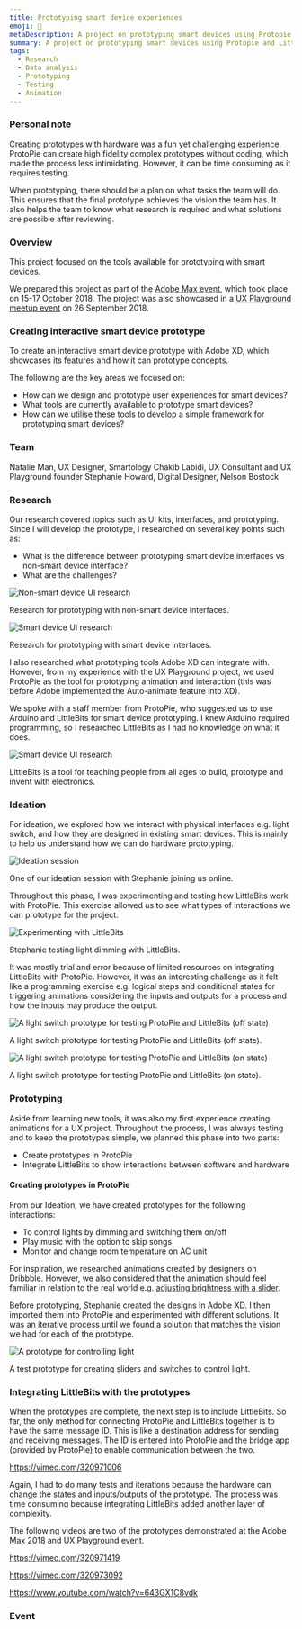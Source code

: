 ```yaml
---
title: Prototyping smart device experiences
emoji: 🚀
metaDescription: A project on prototyping smart devices using Protopie and LittleBits. This was showcased in Adobe Max 2018, UX Playground and Digital Age Summit.
summary: A project on prototyping smart devices using Protopie and LittleBits. This was showcased in Adobe Max 2018, UX Playground and Digital Age Summit.
tags:
  - Research
  - Data analysis
  - Prototyping
  - Testing
  - Animation
---
```


### Personal note

Creating prototypes with hardware was a fun yet challenging experience. ProtoPie can create high fidelity complex prototypes without coding, which made the process less intimidating. However, it can be time consuming as it requires testing.

When prototyping, there should be a plan on what tasks the team will do. This ensures that the final prototype achieves the vision the team has. It also helps the team to know what research is required and what solutions are possible after reviewing.

### Overview

This project focused on the tools available for prototyping with smart devices.

We prepared this project as part of the [Adobe Max event](https://2018.max.adobe.com/sessions/max-online/#24803), which took place on 15-17 October 2018. The project was also showcased in a [UX Playground meetup event](https://www.meetup.com/UX-Playground-The-User-Experience-Meetup-for-Londoners/events/254440446/) on 26 September 2018.

### Creating interactive smart device prototype

To create an interactive smart device prototype with Adobe XD, which showcases its features and how it can prototype concepts.

The following are the key areas we focused on:

- How can we design and prototype user experiences for smart devices?
- What tools are currently available to prototype smart devices?
- How can we utilise these tools to develop a simple framework for prototyping smart devices?

### Team

Natalie Man, UX Designer, Smartology
Chakib Labidi, UX Consultant and UX Playground founder
Stephanie Howard, Digital Designer, Nelson Bostock

### Research

Our research covered topics such as UI kits, interfaces, and prototyping. Since I will develop the prototype, I researched on several key points such as:

- What is the difference between prototyping smart device interfaces vs non-smart device interface?
- What are the challenges?

![Non-smart device UI research](/static/img/non-smart-ui-research.png) <figcaption>Research for prototyping with non-smart device interfaces.</figcaption>

![Smart device UI research](/static/img/smart-ui-research.png) <figcaption>Research for prototyping with smart device interfaces.</figcaption>

I also researched what prototyping tools Adobe XD can integrate with. However, from my experience with the UX Playground project, we used ProtoPie as the tool for prototyping animation and interaction (this was before Adobe implemented the Auto-animate feature into XD).

We spoke with a staff member from ProtoPie, who suggested us to use Arduino and LittleBits for smart device prototyping. I knew Arduino required programming, so I researched LittleBits as I had no knowledge on what it does.

![Smart device UI research](/static/img/littlebits.png) <figcaption>LittleBits is a tool for teaching people from all ages to build, prototype and invent with electronics.</figcaption>

### Ideation

For ideation, we explored how we interact with physical interfaces e.g. light switch, and how they are designed in existing smart devices. This is mainly to help us understand how we can do hardware prototyping.

![Ideation session](/static/img/ideation-session.png) <figcaption>One of our ideation session with Stephanie joining us online.</figcaption>

Throughout this phase, I was experimenting and testing how LittleBits work with ProtoPie. This exercise allowed us to see what types of interactions we can prototype for the project.

![Experimenting with LittleBits](/static/img/littlebits-light-dimming.png) <figcaption> Stephanie testing light dimming with LittleBits.</figcaption>

It was mostly trial and error because of limited resources on integrating LittleBits with ProtoPie. However, it was an interesting challenge as it felt like a programming exercise e.g. logical steps and conditional states for triggering animations considering the inputs and outputs for a process and how the inputs may produce the output.

![A light switch prototype for testing ProtoPie and LittleBits (off state)](/static/img/littlebits-protopie-light-off-test.png) <figcaption>A light switch prototype for testing ProtoPie and LittleBits (off state).</figcaption>

![A light switch prototype for testing ProtoPie and LittleBits (on state)](/static/img/littlebits-protopie-light-on-test.png) <figcaption>A light switch prototype for testing ProtoPie and LittleBits (on state).</figcaption>

### Prototyping

Aside from learning new tools, it was also my first experience creating animations for a UX project. Throughout the process, I was always testing and to keep the prototypes simple, we planned this phase into two parts:

- Create prototypes in ProtoPie
- Integrate LittleBits to show interactions between software and hardware

#### Creating prototypes in ProtoPie

From our Ideation, we have created prototypes for the following interactions:

- To control lights by dimming and switching them on/off
- Play music with the option to skip songs
- Monitor and change room temperature on AC unit

For inspiration, we researched animations created by designers on Dribbble. However, we also considered that the animation should feel familiar in relation to the real world e.g. [adjusting brightness with a slider](https://dribbble.com/shots/3572111-Adjust-the-brightness-level-Principle-working-file%E2%80%9D).

Before prototyping, Stephanie created the designs in Adobe XD. I then imported them into ProtoPie and experimented with different solutions. It was an iterative process until we found a solution that matches the vision we had for each of the prototype.

![A prototype for controlling light](/static/img/light-switch-prototype.png) <figcaption>A test prototype for creating sliders and switches to control light.</figcaption>

### Integrating LittleBits with the prototypes

When the prototypes are complete, the next step is to include LittleBits. So far, the only method for connecting ProtoPie and LittleBits together is to have the same message ID. This is like a destination address for sending and receiving messages. The ID is entered into ProtoPie and the bridge app (provided by ProtoPie) to enable communication between the two.

https://vimeo.com/320971006


Again, I had to do many tests and iterations because the hardware can change the states and inputs/outputs of the prototype. The process was time consuming because integrating LittleBits added another layer of complexity.

The following videos are two of the prototypes demonstrated at the Adobe Max 2018 and UX Playground event.

https://vimeo.com/320971419

https://vimeo.com/320973092

https://www.youtube.com/watch?v=643GX1C8vdk

### Event